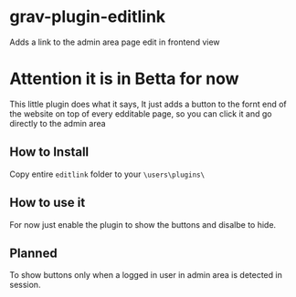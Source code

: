 # grav-plugin-editlink
Adds a link to the admin area page edit in frontend view

# Attention it is in Betta for now

This little plugin does what it says, It just adds a button to the fornt end of the website on top of every edditable page, so you can click it and go directly to the admin area

## How to Install
Copy entire `editlink` folder to your `\users\plugins\`

## How to use it
For now just enable the plugin to show the buttons and disalbe to hide.

## Planned
To show buttons only when a logged in user in admin area is detected in session.
